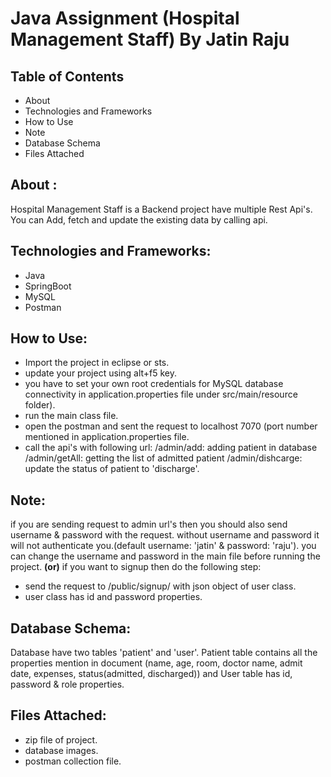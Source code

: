 # Java Assignment (Hospital Management Staff) By Jatin Raju
## Table of Contents

- About
- Technologies and Frameworks
- How to Use
- Note
- Database Schema
- Files Attached


## About :
Hospital Management Staff is a Backend project have multiple Rest Api's. You can Add, fetch and update the existing data by calling api.

## Technologies and Frameworks:
- Java
- SpringBoot
- MySQL
- Postman

## How to Use:
- Import the project in eclipse or sts.
- update your project using alt+f5 key.
- you have to set your own root credentials for MySQL database connectivity in application.properties 
file under src/main/resource folder). 
- run the main class file.
- open the postman and sent the request to localhost 7070 (port number mentioned in application.properties 
file.
- call the api's with following url:
	/admin/add: adding patient in database
	/admin/getAll: getting the list of admitted patient
	/admin/dishcarge: update the status of patient to 'discharge'.

## Note: 
if you are sending request to admin url's then you should also send username & password with the request. without username and password it will not authenticate you.(default username: 'jatin' & password: 'raju'). 
you can change the username and password in the main file before running the project.
**(or)**
if you want to signup then do the following step:
- send the request to /public/signup/ with json object of user class.
- user class has id and password properties.

## Database Schema:
Database have two tables 'patient' and 'user'. Patient table contains all the properties mention in document (name, age, room, doctor name, admit date, expenses, status(admitted, discharged)) 
and User table has id, password & role properties.

## Files Attached:
- zip file of project.
- database images.
- postman collection file.

	
